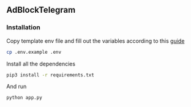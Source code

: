 ## AdBlockTelegram

### Installation

Copy template env file and fill out the variables according to this [guide](https://docs.telethon.dev/en/latest/basic/signing-in.html#signing-in)
```bash
cp .env.example .env
```



Install all the dependencies
```bash
pip3 install -r requirements.txt
```

And run
```bash
python app.py
```
